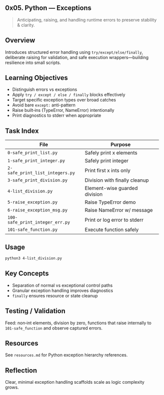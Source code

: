 ## 0x05. Python — Exceptions

> Anticipating, raising, and handling runtime errors to preserve stability & clarity.

## Overview

Introduces structured error handling using `try/except/else/finally`, deliberate raising for validation, and safe execution wrappers—building resilience into small scripts.

## Learning Objectives

- Distinguish errors vs exceptions
- Apply `try / except / else / finally` blocks effectively
- Target specific exception types over broad catches
- Avoid bare `except:` anti-pattern
- Raise built‑ins (TypeError, NameError) intentionally
- Print diagnostics to stderr when appropriate

## Task Index

| File                            | Purpose                       |
| ------------------------------- | ----------------------------- |
| `0-safe_print_list.py`          | Safely print x elements       |
| `1-safe_print_integer.py`       | Safely print integer          |
| `2-safe_print_list_integers.py` | Print first x ints only       |
| `3-safe_print_division.py`      | Division with finally cleanup |
| `4-list_division.py`            | Element-wise guarded division |
| `5-raise_exception.py`          | Raise TypeError demo          |
| `6-raise_exception_msg.py`      | Raise NameError w/ message    |
| `100-safe_print_integer_err.py` | Print or log error to stderr  |
| `101-safe_function.py`          | Execute function safely       |

## Usage

```bash
python3 4-list_division.py
```

## Key Concepts

- Separation of normal vs exceptional control paths
- Granular exception handling improves diagnostics
- `finally` ensures resource or state cleanup

## Testing / Validation

Feed: non‑int elements, division by zero, functions that raise internally to `101-safe_function` and observe captured errors.

## Resources

See `resources.md` for Python exception hierarchy references.

## Reflection

Clear, minimal exception handling scaffolds scale as logic complexity grows.
